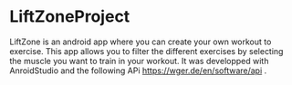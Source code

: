 # LiftZoneProject
LiftZone is an android app where you can create your own workout to exercise.
This app allows you to filter the different exercises by selecting the muscle you want to train in your workout.
It was developped with AnroidStudio and the following APi https://wger.de/en/software/api .
